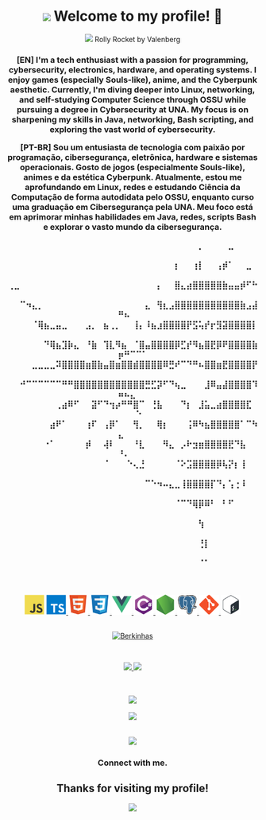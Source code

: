 <h1 align="center">
 <img src="https://steamuserimages-a.akamaihd.net/ugc/2438013375536940927/D370DBF7BFC83ED36F783F08A598FFF3E71A1D61/?imw=5000&imh=5000&ima=fit&impolicy=Letterbox&imcolor=%23000000&letterbox=false" width="28">
 Welcome to my profile! 👾
</h1>
<p align="center">
 <img src="https://steamuserimages-a.akamaihd.net/ugc/2438013375536940927/D370DBF7BFC83ED36F783F08A598FFF3E71A1D61/?imw=5000&imh=5000&ima=fit&impolicy=Letterbox&imcolor=%23000000&letterbox=false"/>
 Rolly Rocket by Valenberg
</p>

<h3 align="center">
 
  [EN] I'm a tech enthusiast with a passion for programming, cybersecurity, electronics, hardware, and operating systems. I enjoy games (especially Souls-like), anime, and the Cyberpunk aesthetic. Currently, I'm diving deeper into Linux, networking, and self-studying Computer Science through OSSU while pursuing a degree in Cybersecurity at UNA. My focus is on sharpening my skills in Java, networking, Bash scripting, and exploring the vast world of cybersecurity.

  [PT-BR] Sou um entusiasta de tecnologia com paixão por programação, cibersegurança, eletrônica, hardware e sistemas operacionais. Gosto de jogos (especialmente Souls-like), animes e da estética Cyberpunk. Atualmente, estou me aprofundando em Linux, redes e estudando Ciência da Computação de forma autodidata pelo OSSU, enquanto curso uma graduação em Cibersegurança pela UNA. Meu foco está em aprimorar minhas habilidades em Java, redes, scripts Bash e explorar o vasto mundo da cibersegurança.

  

  ⠀⠀⠀⠀⠀⠀⠀⠀⠀⠀⠀⠀⠀⠀⠀⠀⠀⠀⠀⠀⠀⠀⠀⠀⠀⠀⠀⠀⠀⠀⠀⠀⡀⠀⠀⠀⠀⣀⠀⠀⠀⠀⠀⠀⠀⠀⠀
⠀⠀⠀⠀⠀⠀⠀⠀⠀⠀⠀⠀⠀⠀⠀⠀⠀⠀⠀⠀⠀⠀⠀⠀⠀⠀⠀⠀⡆⠀⠀⢰⡇⠀⠀⢠⡾⠁⠀⠀⣀⠀⠀⠀⠀⠀⠀
⢀⣀⠀⠀⠀⠀⠀⠀⠀⠀⠀⠀⠀⠀⠀⠀⠀⠀⠀⠀⠀⠀⠀⠀⠀⡄⠀⠀⣿⣄⣴⣿⣿⣿⣿⣿⣷⣤⣤⡾⠋⠓⠀⠀⠀⠀⠀
⠀⠀⠉⠲⣄⡀⠀⠀⠀⠀⠀⠀⠀⠀⠀⠀⠀⠀⠀⠀⠀⠀⠀⣄⠀⢻⣆⣠⣿⣿⣿⣿⣿⣿⣿⣿⣿⣿⣿⣷⣠⣼⠛⠦⠀⠀⠀
⠀⠀⠀⠀⠈⢿⣦⣀⣤⣀⠀⠀⠀⣠⡀⠀⣦⢀⡀⠀⠀⢸⡄⠸⣦⣰⣿⣿⣿⣿⡟⣫⢥⡞⡖⣻⣽⣿⣿⣿⣿⡇⠀⠀⠀⠀⠀
⠀⠀⠀⠀⠀⠀⠙⢿⣦⣹⡷⣄⠀⠘⣷⠀⢹⣇⠻⣦⠀⠈⣿⣤⣿⣿⣿⣿⡿⣋⡞⠻⣦⣿⣟⡿⠟⣿⣿⣿⣿⣷⡶⠛⠉⠉⠁
⠀⠀⠀⠀⣀⣀⣀⣀⠽⣿⣿⣿⣿⣶⣿⣷⣤⣿⣶⣿⣿⣾⣿⣿⣿⣿⠿⣛⠞⠉⠙⠛⠦⣿⣿⣶⣟⣿⣿⣿⣿⡟⠀⠀⠀⠀⠀
⠀⠀⠚⠉⠉⠉⠉⠉⠉⠛⠛⣿⣿⣿⣿⣿⣿⣿⣿⣿⣿⣿⣿⣛⣋⡽⠋⠙⢦⣀⠀⠀⠀⣸⠿⣤⣼⣿⣿⣿⣿⠹⠶⠦⣄⠀⠀
⠀⠀⠀⠀⠀⠀⠀⠀⢀⣴⠿⠋⠀⠀⣽⠋⠙⢲⡴⠛⠛⣿⠉⠀⢘⣧⠀⠀⠀⠙⡆⠀⣸⣥⣀⣴⣿⣿⣿⣿⣏⠀⠀⠀⠀⠑⠀
⠀⠀⠀⠀⠀⠀⠀⣴⠟⠁⠀⠀⠀⢰⠏⠀⢠⡿⠁⠀⠀⢻⡀⠀⠀⢿⡆⠀⠀⠀⢨⠿⠳⣦⣿⣿⣿⣿⣿⠁⠉⠳⣄⠀⠀⠀⠀
⠀⠀⠀⠀⠀⠀⠐⠁⠀⠀⠀⠀⠀⡾⠀⠀⢼⠇⠀⠀⠀⠘⣇⠀⠀⠀⠻⣄⠀⡠⠗⣲⣶⣿⣿⣿⣿⣟⠙⣧⠀⠀⠘⠄⠀⠀⠀
⠀⠀⠀⠀⠀⠀⠀⠀⠀⠀⠀⠀⠀⠀⠀⠀⠈⠀⠀⠀⠑⢄⣘⠀⠀⠀⠀⠀⠈⠕⣩⣿⣿⣿⣿⡿⢧⡝⡆⢸⠀⠀⠀⠀⠀⠀⠀
⠀⠀⠀⠀⠀⠀⠀⠀⠀⠀⠀⠀⠀⠀⠀⠀⠀⠀⠀⠀⠀⠀⠀⠉⠑⠲⠤⣄⣀⢸⣿⣿⣿⣿⡏⠙⡄⢡⢐⠸⠀⠀⠀⠀⠀⠀⠀
⠀⠀⠀⠀⠀⠀⠀⠀⠀⠀⠀⠀⠀⠀⠀⠀⠀⠀⠀⠀⠀⠀⠀⠀⠀⠀⠀⠀⠈⠉⠙⢿⡿⠿⠃⠀⠃⠋⠀⠀⠀⠀⠀⠀⠀⠀⠀
⠀⠀⠀⠀⠀⠀⠀⠀⠀⠀⠀⠀⠀⠀⠀⠀⠀⠀⠀⠀⠀⠀⠀⠀⠀⠀⠀⠀⠀⠀⠀⠀⢳⠀⠀⠀⠀⠀⠀⠀⠀⠀⠀⠀⠀⠀⠀
⠀⠀⠀⠀⠀⠀⠀⠀⠀⠀⠀⠀⠀⠀⠀⠀⠀⠀⠀⠀⠀⠀⠀⠀⠀⠀⠀⠀⠀⠀⠀⠀⢘⡇⠀⠀⠀⠀⠀⠀⠀⠀⠀⠀⠀⠀⠀
⠀⠀⠀⠀⠀⠀⠀⠀⠀⠀⠀⠀⠀⠀⠀⠀⠀⠀⠀⠀⠀⠀⠀⠀⠀⠀⠀⠀⠀⠀⠀⠀⠈⠁⠀⠀⠀⠀⠀⠀⠀⠀⠀⠀⠀⠀⠀
</h3>
  
<div align="center" style="display: inline_block"><br>
  <img src="https://raw.githubusercontent.com/devicons/devicon/master/icons/javascript/javascript-original.svg" alt="Stack" width="40" height="40"/>
</a><a href="#" target="_blank" rel="noreferrer">
 <img src="https://raw.githubusercontent.com/devicons/devicon/master/icons/typescript/typescript-original.svg" alt="Stack" width="40" height="40"/>
</a><a href="#" target="_blank" rel="noreferrer">
  <img src="https://raw.githubusercontent.com/devicons/devicon/master/icons/html5/html5-original.svg" alt="Stack" width="40" height="40"/>
</a><a href="#" target="_blank" rel="noreferrer">
  <img src="https://raw.githubusercontent.com/devicons/devicon/master/icons/css3/css3-original.svg" alt="Stack" width="40" height="40"/>
</a><a href="#" target="_blank" rel="noreferrer">
 <img src="https://raw.githubusercontent.com/devicons/devicon/master/icons/vuejs/vuejs-original.svg" alt="Stack" width="40" height="40"/>
</a><a href="#" target="_blank" rel="noreferrer">
 <img src="https://raw.githubusercontent.com/devicons/devicon/master/icons/csharp/csharp-original.svg" alt="Stack" width="40" height="40"/>
</a><a href="#" target="_blank" rel="noreferrer">
  <img src="https://raw.githubusercontent.com/devicons/devicon/master/icons/nodejs/nodejs-original.svg" alt="Stack" width="40" height="40"/>
 </a><a href="#" target="_blank" rel="noreferrer">
  <img src="https://raw.githubusercontent.com/devicons/devicon/master/icons/postgresql/postgresql-original.svg" alt="Stack" width="40" height="40"/>
</a><a href="#" target="_blank" rel="noreferrer">
 <img src="https://raw.githubusercontent.com/devicons/devicon/master/icons/git/git-original.svg" alt="Stack" width="40" height="40"/>
</a><a href="#" target="_blank" rel="noreferrer">
  <img src="https://raw.githubusercontent.com/devicons/devicon/master/icons/bash/bash-original.svg" alt="Stack" width="40" height="40"/>
</a><a href="#" target="_blank" rel="noreferrer">
</div><br/>

 
 <p align="center"> <img src="https://komarev.com/ghpvc/?username=Berkinhas1&label=Profile%20views&color=0e75b6&style=flat" alt="Berkinhas" /> </p>
<br/>
   
<p align="center">
  <img src = "https://github-readme-stats.vercel.app/api/top-langs/?username=Berkinhas&layout=compact&theme=tokyonight"> 
 
 <img src = "https://github-readme-stats.vercel.app/api?username=Berkinhas&theme=tokyonight&show_icons=true">
   
<p align = "center">
  <br><br>
    <img src = "https://github-readme-streak-stats.herokuapp.com?user=Berkinhas&theme=tokyonight&hide_border=true&include_all_commits=true&line_height=27">
</p>
 
 <p align="center" style="margin-bottom: 10px;">
    <img src="https://github-profile-trophy.vercel.app?username=Berkinhas&column=7&theme=tokyonight&hide_border=true&include_all_commits=true&line_height=20"/>
</p>

 <p align="center" size="10px">
</p>

 <br>
 
 <div align="center"> 
    <a href="https://www.linkedin.com/in/matheus-jard/" target="_blank"><img src="https://img.shields.io/badge/-LinkedIn-%230077B5?style=for-the-badge&logo=linkedin&logoColor=white" target="_blank"></a> 
 <h3 align="center">
  Connect with me.
 </h3> 
 
 
 
 
</div>
<h2 align="center"> Thanks for visiting my profile! </h2>
<p align="center">
  <img src="https://capsule-render.vercel.app/api?type=waving&color=gradient&height=65&section=footer"/>
</p>
